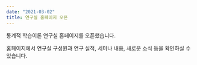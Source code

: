 ```yaml
---
date: "2021-03-02"
title: 연구실 홈페이지 오픈
---
```


통계적 학습이론 연구실 홈페이지를 오픈했습니다.

<!--more-->
홈페이지에서 연구실 구성원과 연구 실적, 세미나 내용, 새로운 소식 등을 확인하실 수 있습니다.